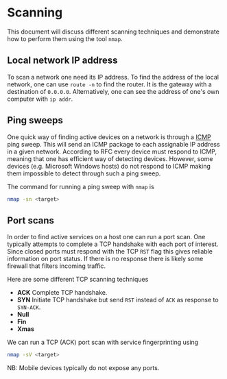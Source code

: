 # Scanning

This document will discuss different scanning techniques and demonstrate how to
perform them using the tool `nmap`.

## Local network IP address

To scan a network one need its IP address. To find the address of the local
network, one can use `route -n` to find the router. It is the gateway with a
destination of `0.0.0.0`. Alternatively, one can see the address of one's own
computer with `ip addr`.

## Ping sweeps

One quick way of finding active devices on a network is through a
[ICMP](/docs/network/icmp) ping sweep. This will send an ICMP package to each
assignable IP address in a given network. According to RFC every device must
respond to ICMP, meaning that one has efficient way of detecting devices.
However, some devices (e.g. Microsoft Windows hosts) do not respond to ICMP
making them impossible to detect through such a ping sweep.

The command for running a ping sweep with `nmap` is

```sh
nmap -sn <target>
```

## Port scans

In order to find active services on a host one can run a port scan. One
typically attempts to complete a TCP handshake with each port of interest. Since
closed ports must respond with the TCP `RST` flag this gives reliable
information on port status. If there is no response there is likely some
firewall that filters incoming traffic.

Here are some different TCP scanning techniques

- **ACK** Complete TCP handshake.
- **SYN** Initiate TCP handshake but send `RST` instead of `ACK` as response to
  `SYN-ACK`.
- **Null**
- **Fin**
- **Xmas**

We can run a TCP (ACK) port scan with service fingerprinting using

```sh
nmap -sV <target>
```

NB: Mobile devices typically do not expose any ports.
